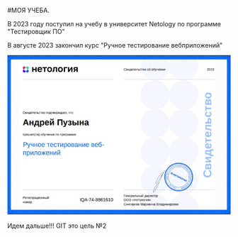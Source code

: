 #МОЯ УЧЕБА.

В 2023 году поступил на учебу в университет Netology по программе "Тестировщик ПО"

В августе 2023 закончил курс "Ручное тестирование вебприложений" 

![Электронное свидетельство ](<Скриншот 06-10-2023 220400.jpg>)

Идем дальше!!! GIT  это цель №2 